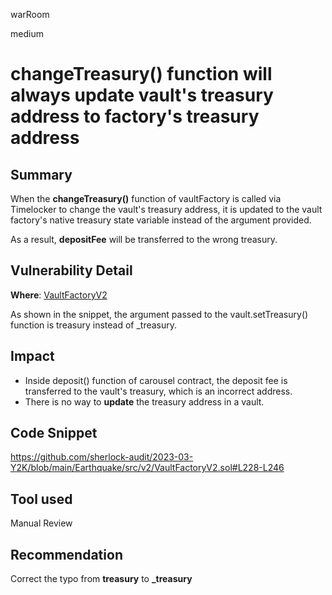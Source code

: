warRoom

medium

# changeTreasury() function will always update vault's treasury address to factory's treasury address

## Summary
When the **changeTreasury()** function of vaultFactory is called via Timelocker to change the vault's treasury address, it is updated to the vault factory's native treasury state variable instead of the argument provided.

As a result, **depositFee** will be transferred to the wrong treasury.
## Vulnerability Detail
**Where**: [VaultFactoryV2](https://github.com/sherlock-audit/2023-03-Y2K/blob/main/Earthquake/src/v2/VaultFactoryV2.sol#L228-L246)

As shown in the snippet, the argument passed to the vault.setTreasury() function is treasury instead of _treasury.

## Impact
- Inside deposit() function of carousel contract, the deposit fee is transferred to the vault's treasury, which is an incorrect address.
- There is no way to **update** the treasury address in a vault.

## Code Snippet
https://github.com/sherlock-audit/2023-03-Y2K/blob/main/Earthquake/src/v2/VaultFactoryV2.sol#L228-L246


## Tool used
Manual Review

## Recommendation
Correct the typo from **treasury** to **_treasury**
